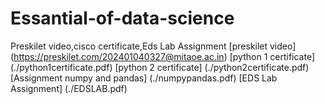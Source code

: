 # Essantial-of-data-science
Preskilet video,cisco certificate,Eds Lab Assignment
[preskilet video]
(https://preskilet.com/202401040327@mitaoe.ac.in)
[python 1 certificate]
(./python1certificate.pdf)
[python 2 certificate]
(./python2certificate.pdf)
[Assignment numpy and pandas]
(./numpypandas.pdf)
[EDS Lab Assignment]
(./EDSLAB.pdf)
